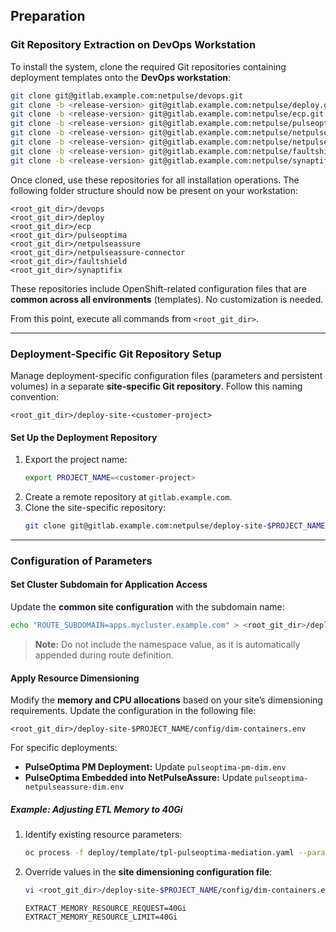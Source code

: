 ## Preparation

### **Git Repository Extraction on DevOps Workstation**

To install the system, clone the required Git repositories containing deployment templates onto the **DevOps workstation**:

```sh
git clone git@gitlab.example.com:netpulse/devops.git
git clone -b <release-version> git@gitlab.example.com:netpulse/deploy.git
git clone -b <release-version> git@gitlab.example.com:netpulse/ecp.git
git clone -b <release-version> git@gitlab.example.com:netpulse/pulseoptima.git
git clone -b <release-version> git@gitlab.example.com:netpulse/netpulseassure.git
git clone -b <release-version> git@gitlab.example.com:netpulse/netpulseassure-connector.git
git clone -b <release-version> git@gitlab.example.com:netpulse/faultshield.git
git clone -b <release-version> git@gitlab.example.com:netpulse/synaptifix.git
```

Once cloned, use these repositories for all installation operations. The following folder structure should now be present on your workstation:

```
<root_git_dir>/devops
<root_git_dir>/deploy
<root_git_dir>/ecp
<root_git_dir>/pulseoptima
<root_git_dir>/netpulseassure
<root_git_dir>/netpulseassure-connector
<root_git_dir>/faultshield
<root_git_dir>/synaptifix
```

These repositories include OpenShift-related configuration files that are **common across all environments** (templates). No customization is needed.

From this point, execute all commands from `<root_git_dir>`.

---

### **Deployment-Specific Git Repository Setup**

Manage deployment-specific configuration files (parameters and persistent volumes) in a separate **site-specific Git repository**. Follow this naming convention:

```
<root_git_dir>/deploy-site-<customer-project>
```

#### **Set Up the Deployment Repository**
1. Export the project name:
   ```sh
   export PROJECT_NAME=<customer-project>
   ```
2. Create a remote repository at `gitlab.example.com`.
3. Clone the site-specific repository:
   ```sh
   git clone git@gitlab.example.com:netpulse/deploy-site-$PROJECT_NAME.git
   ```

---

### **Configuration of Parameters**

#### **Set Cluster Subdomain for Application Access**
Update the **common site configuration** with the subdomain name:

```sh
echo "ROUTE_SUBDOMAIN=apps.mycluster.example.com" > <root_git_dir>/deploy-site-$PROJECT_NAME/config/site.env
```
> **Note:** Do not include the namespace value, as it is automatically appended during route definition.

#### **Apply Resource Dimensioning**
Modify the **memory and CPU allocations** based on your site’s dimensioning requirements. Update the configuration in the following file:

```
<root_git_dir>/deploy-site-$PROJECT_NAME/config/dim-containers.env
```

For specific deployments:
- **PulseOptima PM Deployment:** Update `pulseoptima-pm-dim.env`
- **PulseOptima Embedded into NetPulseAssure:** Update `pulseoptima-netpulseassure-dim.env`

##### **Example: Adjusting ETL Memory to 40Gi**

1. Identify existing resource parameters:
   ```sh
   oc process -f deploy/template/tpl-pulseoptima-mediation.yaml --parameters | grep "_RESOURCE_"
   ```
2. Override values in the **site dimensioning configuration file**:
   ```sh
   vi <root_git_dir>/deploy-site-$PROJECT_NAME/config/dim-containers.env
   ```
   ```
   EXTRACT_MEMORY_RESOURCE_REQUEST=40Gi
   EXTRACT_MEMORY_RESOURCE_LIMIT=40Gi
   ```

